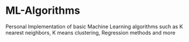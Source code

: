 # ML-Algorithms
Personal Implementation of basic Machine Learning algorithms such as K nearest neighbors, K means clustering, Regression methods and more
